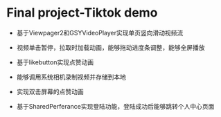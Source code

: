 # Final project-Tiktok demo

- 基于Viewpager2和GSYVideoPlayer实现单页竖向滑动视频流
- 视频单击暂停，拉取时加载动画，能够拖动进度条调整，能够全屏播放
- 基于likebutton实现点赞动画

- 能够调用系统相机录制视频并存储到本地

- 实现双击屏幕的点赞动画

- 基于SharedPerferance实现登陆功能，登陆成功后能够跳转个人中心页面
